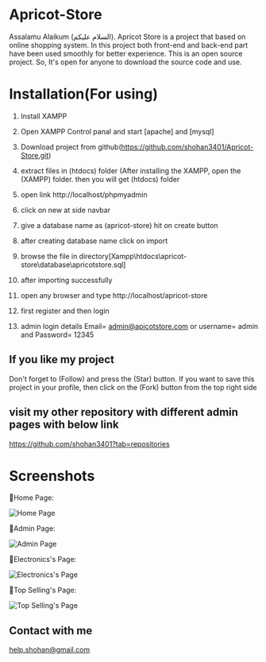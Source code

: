 # Apricot-Store
Assalamu Alaikum (السلام عليكم). Apricot Store is a project that based on online shopping system. In this project both front-end and back-end part have been used smoothly for better experience. This is an open source project. So, It's open for anyone to download the source code and use. 

# Installation(For using)
01. Install XAMPP

02. Open XAMPP Control panal and start [apache] and [mysql]

03. Download project from github(https://github.com/shohan3401/Apricot-Store.git)  
    
04. extract files in (htdocs) folder (After installing the XAMPP, open the (XAMPP) folder. then you will get (htdocs) folder

05. open link http://localhost/phpmyadmin

06. click on new at side navbar

07. give a database name as (apricot-store) hit on create button

08. after creating database name click on import

09. browse the file in directory[Xampp\htdocs\apricot-store\database\apricotstore.sql]

10. after importing successfully

11. open any browser and type http://localhost/apricot-store

12. first register and then login

13. admin login details  Email= admin@apicotstore.com or username= admin and Password= 12345

## If you like my project 
Don't forget to (Follow) and press the (Star) button. If you want to save this project in your profile, then click on the (Fork) button from the top right side

## visit my other repository with different admin pages with below link
https://github.com/shohan3401?tab=repositories

# Screenshots

📌Home Page:

![Home Page](https://github.com/shohan3401/Apricot-Store/blob/main/screenshot/Home.PNG)

📌Admin Page:

![Admin Page](https://github.com/shohan3401/Apricot-Store/blob/main/screenshot/admin.PNG)

📌Electronics's Page:

![Electronics's Page](https://github.com/shohan3401/Apricot-Store/blob/main/screenshot/electronics.PNG)

📌Top Selling's Page:

![Top Selling's Page](https://github.com/shohan3401/Apricot-Store/blob/main/screenshot/top_selling.PNG)


## Contact with me
help.shohan@gmail.com
